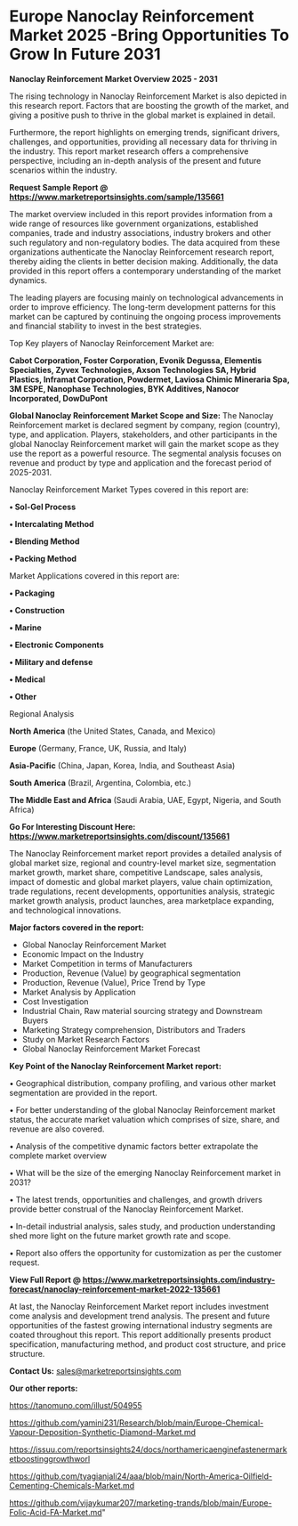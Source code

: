 # Europe Nanoclay Reinforcement Market 2025 -Bring Opportunities To Grow In Future 2031

<Strong> Nanoclay Reinforcement Market Overview 2025 - 2031</strong>

The rising technology in Nanoclay Reinforcement Market is also depicted in this research report. Factors that are boosting the growth of the market, and giving a positive push to thrive in the global market is explained in detail.

Furthermore, the report highlights on emerging trends, significant drivers, challenges, and opportunities, providing all necessary data for thriving in the industry. This report market research offers a comprehensive perspective, including an in-depth analysis of the present and future scenarios within the industry.

<strong>Request Sample Report @ <a href=https://www.marketreportsinsights.com/sample/135661>https://www.marketreportsinsights.com/sample/135661</a></strong>

The market overview included in this report provides information from a wide range of resources like government organizations, established companies, trade and industry associations, industry brokers and other such regulatory and non-regulatory bodies. The data acquired from these organizations authenticate the Nanoclay Reinforcement research report, thereby aiding the clients in better decision making. Additionally, the data provided in this report offers a contemporary understanding of the market dynamics.

The leading players are focusing mainly on technological advancements in order to improve efficiency. The long-term development patterns for this market can be captured by continuing the ongoing process improvements and financial stability to invest in the best strategies.

Top Key players of Nanoclay Reinforcement Market are:

<strong>Cabot Corporation, Foster Corporation, Evonik Degussa, Elementis Specialties, Zyvex Technologies, Axson Technologies SA, Hybrid Plastics, Inframat Corporation, Powdermet, Laviosa Chimic Mineraria Spa, 3M ESPE, Nanophase Technologies, BYK Additives, Nanocor Incorporated, DowDuPont</strong>

<strong><b>Global Nanoclay Reinforcement Market Scope and Size:</b></strong>
The Nanoclay Reinforcement market is declared segment by company, region (country), type, and application. Players, stakeholders, and other participants in the global Nanoclay Reinforcement market will gain the market scope as they use the report as a powerful resource. The segmental analysis focuses on revenue and product by type and application and the forecast period of 2025-2031.

Nanoclay Reinforcement Market Types covered in this report are:

<strong>• Sol-Gel Process

• Intercalating Method

• Blending Method

• Packing Method</strong>

Market Applications covered in this report are:

<strong>• Packaging

• Construction

• Marine

• Electronic Components

• Military and defense

• Medical

• Other</strong> 

Regional Analysis

<strong>North America</strong> (the United States, Canada, and Mexico)

<strong>Europe</strong> (Germany, France, UK, Russia, and Italy)

<strong>Asia-Pacific</strong> (China, Japan, Korea, India, and Southeast Asia)

<strong>South America</strong> (Brazil, Argentina, Colombia, etc.)

<strong>The Middle East and Africa</strong> (Saudi Arabia, UAE, Egypt, Nigeria, and South Africa)

<strong>Go For Interesting Discount Here: <a href=https://www.marketreportsinsights.com/discount/135661>https://www.marketreportsinsights.com/discount/135661</a></strong>

The Nanoclay Reinforcement market report provides a detailed analysis of global market size, regional and country-level market size, segmentation market growth, market share, competitive Landscape, sales analysis, impact of domestic and global market players, value chain optimization, trade regulations, recent developments, opportunities analysis, strategic market growth analysis, product launches, area marketplace expanding, and technological innovations.

<strong><b>Major factors covered in the report:</b></strong>
<ul>
  <li>Global Nanoclay Reinforcement Market </li>
  <li>Economic Impact on the Industry</li>
  <li>Market Competition in terms of Manufacturers</li>
  <li>Production, Revenue (Value) by geographical segmentation</li>
  <li>Production, Revenue (Value), Price Trend by Type</li>
  <li>Market Analysis by Application</li>
  <li>Cost Investigation</li>
  <li>Industrial Chain, Raw material sourcing strategy and Downstream Buyers</li>
  <li>Marketing Strategy comprehension, Distributors and Traders</li>
  <li>Study on Market Research Factors</li>
  <li>Global Nanoclay Reinforcement Market Forecast</li>
</ul>

<strong><b>Key Point of the Nanoclay Reinforcement Market report:</b></strong>

• Geographical distribution, company profiling, and various other market segmentation are provided in the report.

• For better understanding of the global Nanoclay Reinforcement market status, the accurate market valuation which comprises of size, share, and revenue are also covered.

• Analysis of the competitive dynamic factors better extrapolate the complete market overview

• What will be the size of the emerging Nanoclay Reinforcement market in 2031?

• The latest trends, opportunities and challenges, and growth drivers provide better construal of the Nanoclay Reinforcement Market.

• In-detail industrial analysis, sales study, and production understanding shed more light on the future market growth rate and scope.

• Report also offers the opportunity for customization as per the customer request.

<strong><b>View Full Report @ <a href=https://www.marketreportsinsights.com/industry-forecast/nanoclay-reinforcement-market-2022-135661>https://www.marketreportsinsights.com/industry-forecast/nanoclay-reinforcement-market-2022-135661</a></b></strong>


At last, the Nanoclay Reinforcement Market report includes investment come analysis and development trend analysis. The present and future opportunities of the fastest growing international industry segments are coated throughout this report. This report additionally presents product specification, manufacturing method, and product cost structure, and price structure.

<strong>Contact Us:</strong>
sales@marketreportsinsights.com

<strong>Our other reports:</strong>

<a href=https://tanomuno.com/illust/504955>https://tanomuno.com/illust/504955</a>

<a href=https://github.com/yamini231/Research/blob/main/Europe-Chemical-Vapour-Deposition-Synthetic-Diamond-Market.md>https://github.com/yamini231/Research/blob/main/Europe-Chemical-Vapour-Deposition-Synthetic-Diamond-Market.md</a>

<a href=https://issuu.com/reportsinsights24/docs/northamericaenginefastenermarketboostinggrowthworl>https://issuu.com/reportsinsights24/docs/northamericaenginefastenermarketboostinggrowthworl</a>

<a href=https://github.com/tyagianjali24/aaa/blob/main/North-America-Oilfield-Cementing-Chemicals-Market.md>https://github.com/tyagianjali24/aaa/blob/main/North-America-Oilfield-Cementing-Chemicals-Market.md</a>

<a href=https://github.com/vijaykumar207/marketing-trands/blob/main/Europe-Folic-Acid-FA-Market.md>https://github.com/vijaykumar207/marketing-trands/blob/main/Europe-Folic-Acid-FA-Market.md</a>"
